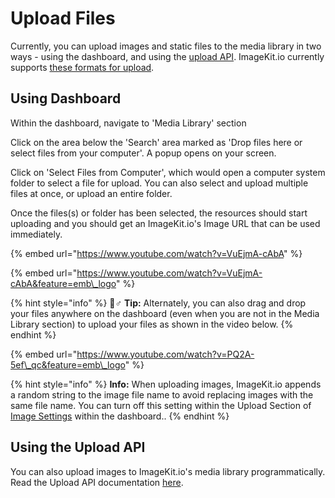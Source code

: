 # Upload Files

Currently, you can upload images and static files to the media library in two ways - using the dashboard, and using the [upload API](../../api-reference/upload-file-api/). ImageKit.io currently supports [these formats for upload](../../api-reference/upload-file-api/#allowed-mime-types-for-uploading).

## Using Dashboard

Within the dashboard, navigate to 'Media Library' section

Click on the area below the 'Search' area marked as 'Drop files here or select files from your computer'. A popup opens on your screen.

Click on 'Select Files from Computer', which would open a computer system folder to select a file for upload. You can also select and upload multiple files at once, or upload an entire folder.

Once the files\(s\) or folder has been selected, the resources should start uploading and you should get an ImageKit.io's Image URL that can be used immediately.

{% embed url="https://www.youtube.com/watch?v=VuEjmA-cAbA" %}

{% embed url="https://www.youtube.com/watch?v=VuEjmA-cAbA&feature=emb\_logo" %}

{% hint style="info" %}
🧙♂ **Tip:** Alternately, you can also drag and drop your files anywhere on the dashboard \(even when you are not in the Media Library section\) to upload your files as shown in the video below.
{% endhint %}

{% embed url="https://www.youtube.com/watch?v=PQ2A-5ef\_qc&feature=emb\_logo" %}

{% hint style="info" %}
**Info:** When uploading images, ImageKit.io appends a random string to the image file name to avoid replacing images with the same file name. You can turn off this setting within the Upload Section of [Image Settings](https://imagekit.io/dashboard#settings) within the dashboard..
{% endhint %}

## Using the Upload API

You can also upload images to ImageKit.io's media library programmatically. Read the Upload API documentation [here](../../api-reference/upload-file-api/).

